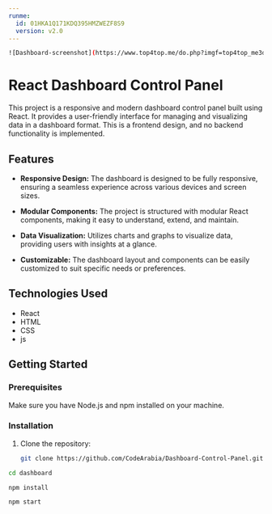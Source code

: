 ```yaml
---
runme:
  id: 01HKA1Q171KDQ395HMZWEZF8S9
  version: v2.0
---
```


```sh {"id":"01HKA1QBRBAYXNFPDE85VA4AEF"}
![Dashboard-screenshot](https://www.top4top.me/do.php?imgf=top4top_me3d46340b26960.png)
```

# React Dashboard Control Panel

This project is a responsive and modern dashboard control panel built using React. It provides a user-friendly interface for managing and visualizing data in a dashboard format. This is a frontend design, and no backend functionality is implemented.

## Features

- **Responsive Design:** The dashboard is designed to be fully responsive, ensuring a seamless experience across various devices and screen sizes.

- **Modular Components:** The project is structured with modular React components, making it easy to understand, extend, and maintain.

- **Data Visualization:** Utilizes charts and graphs to visualize data, providing users with insights at a glance.

- **Customizable:** The dashboard layout and components can be easily customized to suit specific needs or preferences.

## Technologies Used

- React
- HTML
- CSS
- js

## Getting Started

### Prerequisites

Make sure you have Node.js and npm installed on your machine.

### Installation

1. Clone the repository:

   ```bash
   git clone https://github.com/CodeArabia/Dashboard-Control-Panel.git
   

```sh {"id":"01HKA1YR025T52M2YT0AX3ZE5A"}
cd dashboard
```

```sh {"id":"01HKA1YWYSWFJZFTYTWGJF3BB8"}
npm install 
```

```sh {"id":"01HKA1Z5ZT6G5SESNRYKGZH8AN"}
npm start
```
